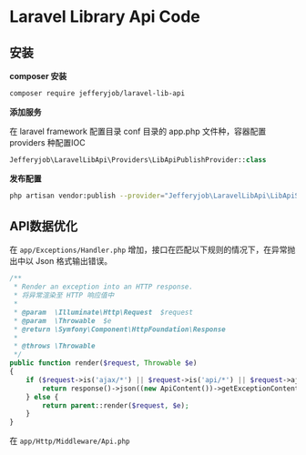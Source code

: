 # Laravel Library Api Code

## 安装

**composer 安装**

```bash
composer require jefferyjob/laravel-lib-api
```

**添加服务**

在 laravel framework 配置目录 conf 目录的 app.php 文件种，容器配置 providers 种配置IOC

```php
Jefferyjob\LaravelLibApi\Providers\LibApiPublishProvider::class
```

**发布配置**

```bash
php artisan vendor:publish --provider="Jefferyjob\LaravelLibApi\LibApiServiceProvider"
```

## API数据优化

在 `app/Exceptions/Handler.php` 增加，接口在匹配以下规则的情况下，在异常抛出中以 Json 格式输出错误。

```php
/**
 * Render an exception into an HTTP response.
 * 将异常渲染至 HTTP 响应值中
 *
 * @param  \Illuminate\Http\Request  $request
 * @param  \Throwable  $e
 * @return \Symfony\Component\HttpFoundation\Response
 *
 * @throws \Throwable
 */
public function render($request, Throwable $e)
{
    if ($request->is('ajax/*') || $request->is('api/*') || $request->ajax()){
        return response()->json((new ApiContent())->getExceptionContent($request, $e), 200);
    } else {
        return parent::render($request, $e);
    }
}
```

在 `app/Http/Middleware/Api.php` 